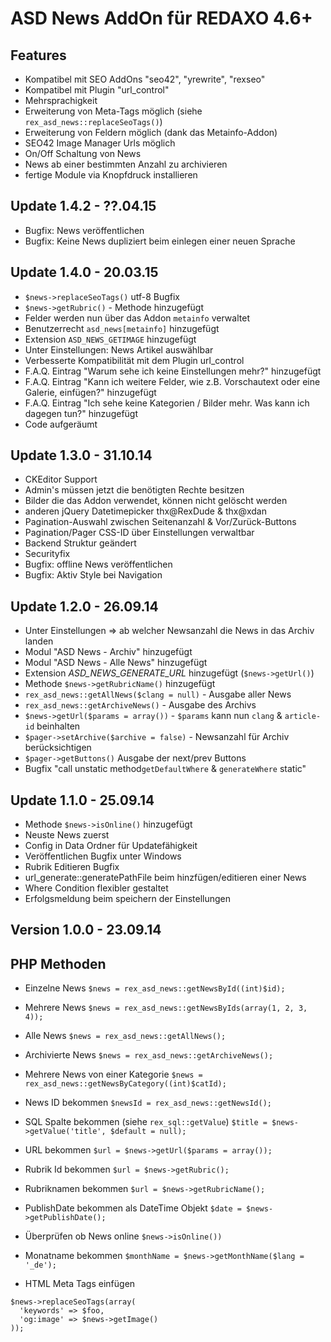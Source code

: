 ASD News AddOn für REDAXO 4.6+
==============================

Features
--------

* Kompatibel mit SEO AddOns "seo42", "yrewrite", "rexseo"
* Kompatibel mit Plugin "url_control"
* Mehrsprachigkeit
* Erweiterung von Meta-Tags möglich (siehe `rex_asd_news::replaceSeoTags()`)
* Erweiterung von Feldern möglich (dank das Metainfo-Addon)
* SEO42 Image Manager Urls möglich
* On/Off Schaltung von News
* News ab einer bestimmten Anzahl zu archivieren
* fertige Module via Knopfdruck installieren


Update 1.4.2 - ??.04.15
------------

* Bugfix: News veröffentlichen
* Bugfix: Keine News dupliziert beim einlegen einer neuen Sprache

Update 1.4.0 - 20.03.15
------------
* `$news->replaceSeoTags()` utf-8 Bugfix
* `$news->getRubric()` - Methode hinzugefügt
* Felder werden nun über das Addon `metainfo` verwaltet
* Benutzerrecht `asd_news[metainfo]` hinzugefügt
* Extension `ASD_NEWS_GETIMAGE` hinzugefügt
* Unter Einstellungen: News Artikel auswählbar
* Verbesserte Kompatibilität mit dem Plugin url_control
* F.A.Q. Eintrag "Warum sehe ich keine Einstellungen mehr?" hinzugefügt
* F.A.Q. Eintrag "Kann ich weitere Felder, wie z.B. Vorschautext oder eine Galerie, einfügen?" hinzugefügt
* F.A.Q. Eintrag "Ich sehe keine Kategorien / Bilder mehr. Was kann ich dagegen tun?" hinzugefügt
* Code aufgeräumt

Update 1.3.0 - 31.10.14
------------
* CKEditor Support
* Admin's müssen jetzt die benötigten Rechte besitzen
* Bilder die das Addon verwendet, können nicht gelöscht werden
* anderen jQuery Datetimepicker thx@RexDude & thx@xdan
* Pagination-Auswahl zwischen Seitenanzahl & Vor/Zurück-Buttons
* Pagination/Pager CSS-ID über Einstellungen verwaltbar
* Backend Struktur geändert
* Securityfix
* Bugfix: offline News veröffentlichen
* Bugfix: Aktiv Style bei Navigation

Update 1.2.0 - 26.09.14
------------
* Unter Einstellungen => ab welcher Newsanzahl die News in das Archiv landen
* Modul "ASD News - Archiv" hinzugefügt
* Modul "ASD News - Alle News" hinzugefügt
* Extension _ASD_NEWS_GENERATE_URL_ hinzugefügt (`$news->getUrl()`)
* Methode `$news->getRubricName()` hinzugefügt
* `rex_asd_news::getAllNews($clang = null)` - Ausgabe aller News
* `rex_asd_news::getArchiveNews()` - Ausgabe des Archivs
* `$news->getUrl($params = array())` - `$params` kann nun `clang` & `article-id` beinhalten
* `$pager->setArchive($archive = false)` - Newsanzahl für Archiv berücksichtigen
* `$pager->getButtons()` Ausgabe der next/prev Buttons
* Bugfix "call unstatic method`getDefaultWhere` & `generateWhere` static"


Update 1.1.0 - 25.09.14
------------
* Methode `$news->isOnline()` hinzugefügt
* Neuste News zuerst
* Config in Data Ordner für Updatefähigkeit
* Veröffentlichen Bugfix unter Windows
* Rubrik Editieren Bugfix
* url_generate::generatePathFile beim hinzfügen/editieren einer News
* Where Condition flexibler gestaltet
* Erfolgsmeldung beim speichern der Einstellungen


Version 1.0.0 - 23.09.14
-------------

PHP Methoden
------------

* Einzelne News
```$news = rex_asd_news::getNewsById((int)$id);```

* Mehrere News
```$news = rex_asd_news::getNewsByIds(array(1, 2, 3, 4));```

* Alle News
```$news = rex_asd_news::getAllNews();```

* Archivierte News 
```$news = rex_asd_news::getArchiveNews();```

* Mehrere News von einer Kategorie
```$news = rex_asd_news::getNewsByCategory((int)$catId);```

* News ID bekommen
```$newsId = rex_asd_news::getNewsId();```

* SQL Spalte bekommen (siehe `rex_sql::getValue`)
```$title = $news->getValue('title', $default = null);```

* URL bekommen
```$url = $news->getUrl($params = array());```

* Rubrik Id bekommen
```$url = $news->getRubric();```

* Rubriknamen bekommen
```$url = $news->getRubricName();```

* PublishDate bekommen als DateTime Objekt
```$date = $news->getPublishDate();```

* Überprüfen ob News online
``` $news->isOnline()) ```

* Monatname bekommen
```$monthName = $news->getMonthName($lang = '_de');```

* HTML Meta Tags einfügen
```
$news->replaceSeoTags(array(
  'keywords' => $foo,
  'og:image' => $news->getImage()
));
```
